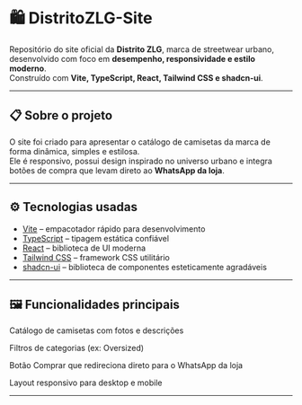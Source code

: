 # 🛍️ DistritoZLG-Site

Repositório do site oficial da **Distrito ZLG**, marca de streetwear urbano, desenvolvido com foco em **desempenho, responsividade e estilo moderno**.  
Construído com **Vite, TypeScript, React, Tailwind CSS e shadcn-ui**.

---

## 📋 Sobre o projeto

O site foi criado para apresentar o catálogo de camisetas da marca de forma dinâmica, simples e estilosa.  
Ele é responsivo, possui design inspirado no universo urbano e integra botões de compra que levam direto ao **WhatsApp da loja**.

---

## ⚙️ Tecnologias usadas

- [Vite](https://vitejs.dev/) – empacotador rápido para desenvolvimento  
- [TypeScript](https://www.typescriptlang.org/) – tipagem estática confiável  
- [React](https://react.dev/) – biblioteca de UI moderna  
- [Tailwind CSS](https://tailwindcss.com/) – framework CSS utilitário  
- [shadcn-ui](https://ui.shadcn.com/) – biblioteca de componentes esteticamente agradáveis  

---

## 🖼️ Funcionalidades principais

Catálogo de camisetas com fotos e descrições

Filtros de categorias (ex: Oversized)

Botão Comprar que redireciona direto para o WhatsApp da loja

Layout responsivo para desktop e mobile

---
